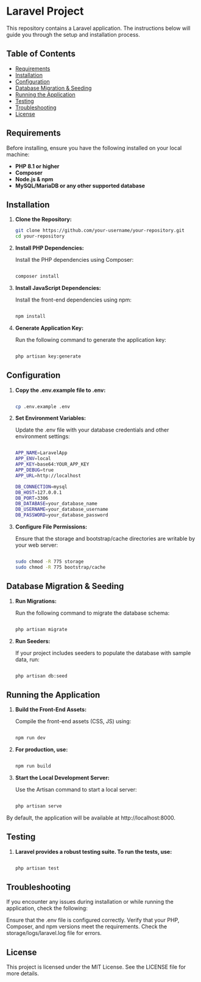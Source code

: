 # Laravel Project

This repository contains a Laravel application. The instructions below will guide you through the setup and installation process.

## Table of Contents

- [Requirements](#requirements)
- [Installation](#installation)
- [Configuration](#configuration)
- [Database Migration & Seeding](#database-migration--seeding)
- [Running the Application](#running-the-application)
- [Testing](#testing)
- [Troubleshooting](#troubleshooting)
- [License](#license)

## Requirements

Before installing, ensure you have the following installed on your local machine:

- **PHP 8.1 or higher**
- **Composer**
- **Node.js & npm**
- **MySQL/MariaDB or any other supported database**

## Installation

1. **Clone the Repository:**

   ```bash
   git clone https://github.com/your-username/your-repository.git
   cd your-repository

2. **Install PHP Dependencies:**

    Install the PHP dependencies using Composer:

    ```bash
    
    composer install
    
3. **Install JavaScript Dependencies:**

    Install the front-end dependencies using npm:

    ```bash
    
    npm install
    
4. **Generate Application Key:**

    Run the following command to generate the application key:

    ```bash
    
    php artisan key:generate
    
## Configuration

1. **Copy the .env.example file to .env:**

    ```bash
    
    cp .env.example .env
    
2. **Set Environment Variables:**

    Update the .env file with your database credentials and other environment settings:

    ```bash
    
    APP_NAME=LaravelApp
    APP_ENV=local
    APP_KEY=base64:YOUR_APP_KEY
    APP_DEBUG=true
    APP_URL=http://localhost
    
    DB_CONNECTION=mysql
    DB_HOST=127.0.0.1
    DB_PORT=3306
    DB_DATABASE=your_database_name
    DB_USERNAME=your_database_username
    DB_PASSWORD=your_database_password
3. **Configure File Permissions:**

    Ensure that the storage and bootstrap/cache directories are writable by your web server:

    ```bash
    
    sudo chmod -R 775 storage
    sudo chmod -R 775 bootstrap/cache
    
## Database Migration & Seeding

1. **Run Migrations:**

    Run the following command to migrate the database schema:

    ```bash
    
    php artisan migrate
2. **Run Seeders:**

    If your project includes seeders to populate the database with sample data, run:

    ```bash
    
    php artisan db:seed
    
## Running the Application

1. **Build the Front-End Assets:**

    Compile the front-end assets (CSS, JS) using:

    ```bash
    
    npm run dev
2. **For production, use:**

    ```bash
    
    npm run build
3. **Start the Local Development Server:**

    Use the Artisan command to start a local server:

    ```bash
    
    php artisan serve
    
By default, the application will be available at http://localhost:8000.

## Testing
1. **Laravel provides a robust testing suite. To run the tests, use:**

    ```bash
    
    php artisan test
    
## Troubleshooting
If you encounter any issues during installation or while running the application, check the following:

Ensure that the .env file is configured correctly.
Verify that your PHP, Composer, and npm versions meet the requirements.
Check the storage/logs/laravel.log file for errors.

## License
This project is licensed under the MIT License. See the LICENSE file for more details.

